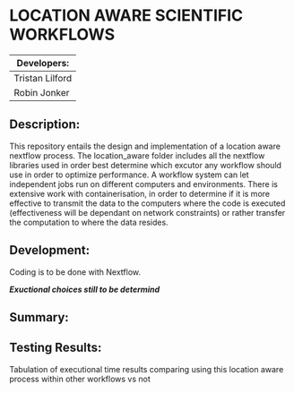 # **LOCATION AWARE SCIENTIFIC WORKFLOWS**

| Developers: |
| ----------- |
| Tristan Lilford | 
| Robin Jonker | 

## **Description:**

This repository entails the design and implementation of a location aware nextflow process. The location_aware folder includes all the nextflow libraries used in order best determine which excutor any workflow should use in order to optimize performance. A workflow system can let independent jobs run on different computers and environments. There is extensive work with containerisation, in order to determine if it is more effective to transmit the data to the computers where the code is executed (effectiveness will be dependant on network constraints) or rather transfer the computation to where the data resides.

## **Development:**

Coding is to be done with Nextflow.

***Exuctional choices still to be determind***

## **Summary:**

## **Testing Results:**

Tabulation of executional time results comparing using this location aware process within other workflows vs not
